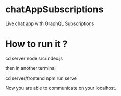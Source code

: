 # chatAppSubscriptions
Live chat app with GraphQL Subscriptions

# How to run it ? 

cd server 
node src/index.js

then in another terminal

cd server/frontend
npm run serve

Now you are able to communicate on your localhost.
